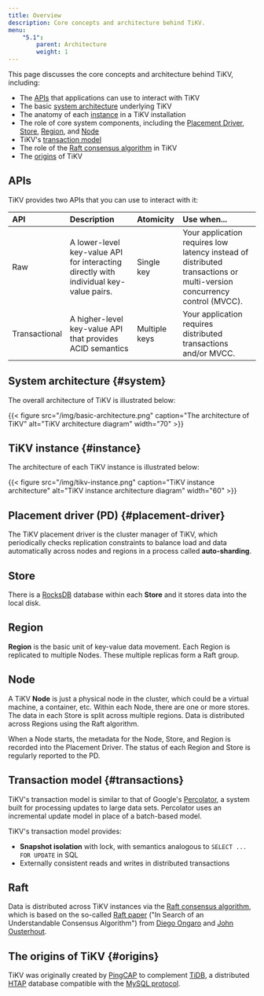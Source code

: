 ```yaml
---
title: Overview
description: Core concepts and architecture behind TiKV.
menu:
    "5.1":
        parent: Architecture
        weight: 1
---
```


This page discusses the core concepts and architecture behind TiKV, including:

* The [APIs](#apis) that applications can use to interact with TiKV
* The basic [system architecture](#system) underlying TiKV
* The anatomy of each [instance](#instance) in a TiKV installation
* The role of core system components, including the [Placement Driver](#placement-driver), [Store](#store), [Region](#region), and [Node](#node)
* TiKV's [transaction model](#transactions)
* The role of the [Raft consensus algorithm](#raft) in TiKV
* The [origins](#origins) of TiKV

## APIs

TiKV provides two APIs that you can use to interact with it:

| API           | Description                                                                           | Atomicity     | Use when...                                                                                                                |
|:------------- |:------------------------------------------------------------------------------------- |:------------- |:-------------------------------------------------------------------------------------------------------------------------- |
| Raw           | A lower-level key-value API for interacting directly with individual key-value pairs. | Single key    | Your application requires low latency instead of distributed transactions or multi-version concurrency control (MVCC). | 
| Transactional | A higher-level key-value API that provides ACID semantics                             | Multiple keys | Your application requires distributed transactions and/or MVCC.                                                            |

## System architecture {#system}

The overall architecture of TiKV is illustrated below:

{{< figure
    src="/img/basic-architecture.png"
    caption="The architecture of TiKV"
    alt="TiKV architecture diagram"
    width="70" >}}

## TiKV instance {#instance}

The architecture of each TiKV instance is illustrated below:

{{< figure
    src="/img/tikv-instance.png"
    caption="TiKV instance architecture"
    alt="TiKV instance architecture diagram"
    width="60" >}}


## Placement driver (PD) {#placement-driver}

The TiKV placement driver is the cluster manager of TiKV, which periodically checks replication constraints to balance load and data automatically across nodes and regions in a process called **auto-sharding**.

## Store

There is a [RocksDB](https://rocksdb.org) database within each **Store** and it stores data into the local disk.

## Region

**Region** is the basic unit of key-value data movement. Each Region is replicated to multiple Nodes. These multiple replicas form a Raft group.

## Node

A TiKV **Node** is just a physical node in the cluster, which could be a virtual machine, a container, etc. Within each Node, there are one or more stores. The data in each Store is split across multiple regions. Data is distributed across Regions using the Raft algorithm.

When a Node starts, the metadata for the Node, Store, and Region is recorded into the Placement Driver. The status of each Region and Store is regularly reported to the PD.

## Transaction model {#transactions}

TiKV's transaction model is similar to that of Google's [Percolator](https://ai.google/research/pubs/pub36726), a system built for processing updates to large data sets. Percolator uses an incremental update model in place of a batch-based model.

TiKV's transaction model provides:

* **Snapshot isolation** with lock, with semantics analogous to `SELECT ... FOR UPDATE` in SQL
* Externally consistent reads and writes in distributed transactions

## Raft

Data is distributed across TiKV instances via the [Raft consensus algorithm](https://raft.github.io/), which is based on the so-called [Raft paper](https://raft.github.io/raft.pdf) ("In Search of an Understandable Consensus Algorithm") from [Diego Ongaro](https://ongardie.net/diego/) and [John Ousterhout](https://web.stanford.edu/~ouster/cgi-bin/home.php).

## The origins of TiKV {#origins}

TiKV was originally created by [PingCAP](https://pingcap.com) to complement [TiDB](https://github.com/pingcap/tidb), a distributed [HTAP](https://en.wikipedia.org/wiki/Hybrid_transactional/analytical_processing_(HTAP)) database compatible with the [MySQL protocol](https://dev.mysql.com/doc/dev/mysql-server/latest/PAGE_PROTOCOL.html).
